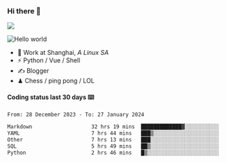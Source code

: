 ### Hi there 👋
![](https://komarev.com/ghpvc/?username=Xuhandsome)


<img src="https://github-readme-stats.vercel.app/api?username=XuHandsome&show_icons=true&theme=merko" alt="Hello world">

<br/>

- 🍻  Work at Shanghai, _A Linux SA_
- ⚡  Python / Vue / Shell
- ✍️  Blogger
- ♟  Chess / ping pong / LOL

#### Coding status last 30 days ⌨️

<!--START_SECTION:waka-->

```txt
From: 28 December 2023 - To: 27 January 2024

Markdown                   32 hrs 19 mins  █████████████▓░░░░░░░░░░░   54.45 %
YAML                       7 hrs 44 mins   ███▒░░░░░░░░░░░░░░░░░░░░░   13.05 %
Other                      7 hrs 13 mins   ███░░░░░░░░░░░░░░░░░░░░░░   12.17 %
SQL                        5 hrs 49 mins   ██▒░░░░░░░░░░░░░░░░░░░░░░   09.81 %
Python                     2 hrs 46 mins   █▒░░░░░░░░░░░░░░░░░░░░░░░   04.67 %
```

<!--END_SECTION:waka-->
